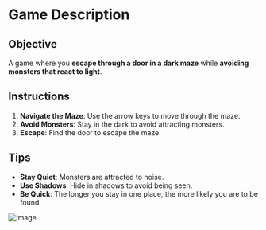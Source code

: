 # Game Description

## Objective

A game where you **escape through a door in a dark maze** while **avoiding monsters that react to light**.

## Instructions

1. **Navigate the Maze**: Use the arrow keys to move through the maze.
2. **Avoid Monsters**: Stay in the dark to avoid attracting monsters.
3. **Escape**: Find the door to escape the maze.

## Tips

- **Stay Quiet**: Monsters are attracted to noise.
- **Use Shadows**: Hide in shadows to avoid being seen.
- **Be Quick**: The longer you stay in one place, the more likely you are to be found.

![image](https://github.com/bountyhunter01/Into_the_Maze/assets/156314162/19b07571-24a0-4e17-a39e-a33078e0c20b)
